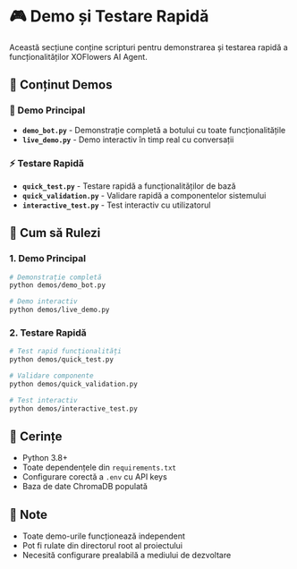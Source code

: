 # 🎮 Demo și Testare Rapidă

Această secțiune conține scripturi pentru demonstrarea și testarea rapidă a funcționalităților XOFlowers AI Agent.

## 📁 **Conținut Demos**

### **🚀 Demo Principal**
- **`demo_bot.py`** - Demonstrație completă a botului cu toate funcționalitățile
- **`live_demo.py`** - Demo interactiv în timp real cu conversații

### **⚡ Testare Rapidă**
- **`quick_test.py`** - Testare rapidă a funcționalităților de bază
- **`quick_validation.py`** - Validare rapidă a componentelor sistemului
- **`interactive_test.py`** - Test interactiv cu utilizatorul

## 🚀 **Cum să Rulezi**

### **1. Demo Principal**
```bash
# Demonstrație completă
python demos/demo_bot.py

# Demo interactiv
python demos/live_demo.py
```

### **2. Testare Rapidă**
```bash
# Test rapid funcționalități
python demos/quick_test.py

# Validare componente
python demos/quick_validation.py

# Test interactiv
python demos/interactive_test.py
```

## 🎯 **Cerințe**

- Python 3.8+
- Toate dependențele din `requirements.txt`
- Configurare corectă a `.env` cu API keys
- Baza de date ChromaDB populată

## 📝 **Note**

- Toate demo-urile funcționează independent
- Pot fi rulate din directorul root al proiectului
- Necesită configurare prealabilă a mediului de dezvoltare
